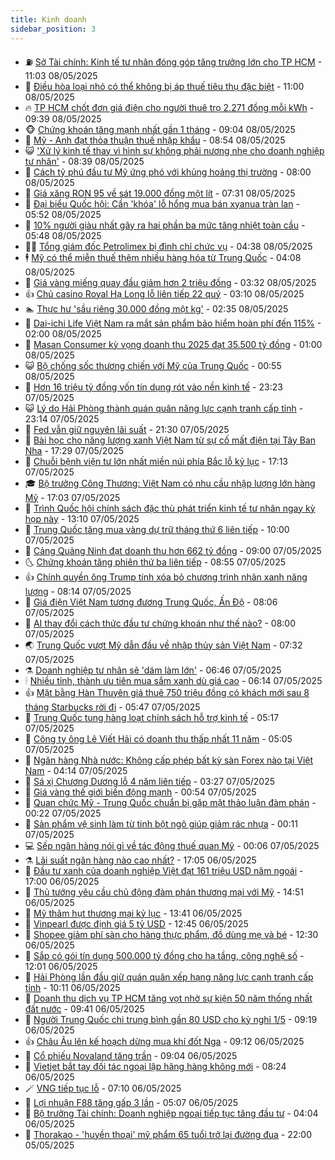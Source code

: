 ```yaml
---
title: Kinh doanh
sidebar_position: 3
---
```


<!-- vnexpress-kinh-doanh:START -->
- ⛽️ [Sở Tài chính: Kinh tế tư nhân đóng góp tăng trưởng lớn cho TP HCM](https://vnexpress.net/so-tai-chinh-kinh-te-tu-nhan-dong-gop-tang-truong-lon-cho-tp-hcm-4883425.html) - 11:03 08/05/2025
- 🐲 [Điều hòa loại nhỏ có thể không bị áp thuế tiêu thụ đặc biệt](https://vnexpress.net/dieu-hoa-loai-nho-co-the-khong-bi-ap-thue-tieu-thu-dac-biet-4883381.html) - 11:00 08/05/2025
- 🔥 [TP HCM chốt đơn giá điện cho người thuê trọ 2.271 đồng mỗi kWh](https://vnexpress.net/tp-hcm-chot-don-gia-dien-cho-nguoi-thue-tro-2-271-dong-moi-kwh-4883216.html) - 09:39 08/05/2025
- 🐵 [Chứng khoán tăng mạnh nhất gần 1 tháng](https://vnexpress.net/chung-khoan-hom-nay-8-5-vn-index-tang-manh-nhat-gan-1-thang-4883367.html) - 09:04 08/05/2025
- 🦅 [Mỹ - Anh đạt thỏa thuận thuế nhập khẩu](https://vnexpress.net/my-anh-dat-thoa-thuan-thue-nhap-khau-4883138.html) - 08:54 08/05/2025
- 😺 [&#39;Xử lý kinh tế thay vì hình sự không phải nương nhẹ cho doanh nghiệp tư nhân&#39;](https://vnexpress.net/xu-ly-kinh-te-thay-vi-hinh-su-khong-phai-nuong-nhe-cho-doanh-nghiep-tu-nhan-4883336.html) - 08:39 08/05/2025
- 🤩 [Cách tỷ phú đầu tư Mỹ ứng phó với khủng hoảng thị trường](https://vnexpress.net/cach-ty-phu-dau-tu-my-ung-pho-voi-khung-hoang-thi-truong-4883276.html) - 08:00 08/05/2025
- 🌮 [Giá xăng RON 95 về sát 19.000 đồng một lít](https://vnexpress.net/gia-xang-moi-nhat-hom-nay-8-5-4883284.html) - 07:31 08/05/2025
- 🧰 [Đại biểu Quốc hội: Cần &#39;khóa&#39; lỗ hổng mua bán xyanua tràn lan](https://vnexpress.net/dai-bieu-quoc-hoi-can-khoa-lo-hong-mua-ban-xyanua-tran-lan-4883259.html) - 05:52 08/05/2025
- 🤔 [10% người giàu nhất gây ra hai phần ba mức tăng nhiệt toàn cầu](https://vnexpress.net/10-nguoi-giau-nhat-gay-ra-hai-phan-ba-muc-tang-nhiet-toan-cau-4883206.html) - 05:48 08/05/2025
- 🧑‍💻 [Tổng giám đốc Petrolimex bị đình chỉ chức vụ](https://vnexpress.net/tong-giam-doc-petrolimex-bi-dinh-chi-chuc-vu-4883231.html) - 04:38 08/05/2025
- 🕴 [Mỹ có thể miễn thuế thêm nhiều hàng hóa từ Trung Quốc](https://vnexpress.net/my-co-the-mien-thue-them-nhieu-hang-hoa-tu-trung-quoc-4883137.html) - 04:08 08/05/2025
- 🦩 [Giá vàng miếng quay đầu giảm hơn 2 triệu đồng](https://vnexpress.net/gia-vang-mieng-tang-ap-sat-moc-123-trieu-dong-mot-luong-4883153.html) - 03:32 08/05/2025
- 👍 [Chủ casino Royal Hạ Long lỗ liên tiếp 22 quý](https://vnexpress.net/chu-casino-royal-ha-long-lo-lien-tiep-22-quy-4883122.html) - 03:10 08/05/2025
- 🏊 [Thực hư &#39;sầu riêng 30.000 đồng một kg&#39;](https://vnexpress.net/thuc-hu-sau-rieng-30-000-dong-mot-kg-4882934.html) - 02:35 08/05/2025
- 🤡 [Dai-ichi Life Việt Nam ra mắt sản phẩm bảo hiểm hoàn phí đến 115%](https://vnexpress.net/dai-ichi-life-viet-nam-ra-mat-san-pham-bao-hiem-hoan-phi-den-115-4882434.html) - 02:00 08/05/2025
- 👀 [Masan Consumer kỳ vọng doanh thu 2025 đạt 35.500 tỷ đồng](https://vnexpress.net/masan-consumer-ky-vong-doanh-thu-2025-dat-35-500-ty-dong-4883030.html) - 01:00 08/05/2025
- 😺 [Bộ chống sốc thương chiến với Mỹ của Trung Quốc](https://vnexpress.net/bo-chong-soc-thuong-chien-voi-my-cua-trung-quoc-4881800.html) - 00:55 08/05/2025
- 🦣 [Hơn 16 triệu tỷ đồng vốn tín dụng rót vào nền kinh tế](https://vnexpress.net/hon-16-trieu-ty-dong-von-tin-dung-rot-vao-nen-kinh-te-4883001.html) - 23:23 07/05/2025
- 😺 [Lý do Hải Phòng thành quán quân năng lực cạnh tranh cấp tỉnh](https://vnexpress.net/ly-do-hai-phong-thanh-quan-quan-nang-luc-canh-tranh-cap-tinh-4882779.html) - 23:14 07/05/2025
- 💼 [Fed vẫn giữ nguyên lãi suất](https://vnexpress.net/fed-van-giu-nguyen-lai-suat-4883006.html) - 21:30 07/05/2025
- 🤗 [Bài học cho năng lượng xanh Việt Nam từ sự cố mất điện tại Tây Ban Nha](https://vnexpress.net/bai-hoc-cho-nang-luong-xanh-viet-nam-tu-su-co-mat-dien-tai-tay-ban-nha-4882985.html) - 17:29 07/05/2025
- 👀 [Chuỗi bệnh viện tư lớn nhất miền núi phía Bắc lỗ kỷ lục](https://vnexpress.net/chuoi-benh-vien-tu-lon-nhat-mien-nui-phia-bac-lo-ky-luc-4882906.html) - 17:13 07/05/2025
- 🎓 [Bộ trưởng Công Thương: Việt Nam có nhu cầu nhập lượng lớn hàng Mỹ](https://vnexpress.net/bo-truong-cong-thuong-viet-nam-co-nhu-cau-nhap-luong-lon-hang-my-4882982.html) - 17:03 07/05/2025
- 🗽 [Trình Quốc hội chính sách đặc thù phát triển kinh tế tư nhân ngay kỳ họp này](https://vnexpress.net/trinh-quoc-hoi-chinh-sach-dac-thu-phat-trien-kinh-te-tu-nhan-ngay-ky-hop-nay-4882951.html) - 13:10 07/05/2025
- 🚀 [Trung Quốc tăng mua vàng dự trữ tháng thứ 6 liên tiếp](https://vnexpress.net/trung-quoc-tang-mua-vang-du-tru-thang-thu-6-lien-tiep-4882843.html) - 10:00 07/05/2025
- 🤗 [Cảng Quảng Ninh đạt doanh thu hơn 662 tỷ đồng](https://vnexpress.net/cang-quang-ninh-dat-doanh-thu-hon-662-ty-dong-4882560.html) - 09:00 07/05/2025
- 🌜 [Chứng khoán tăng phiên thứ ba liên tiếp](https://vnexpress.net/chung-khoan-tang-phien-thu-ba-lien-tiep-4882816.html) - 08:55 07/05/2025
- 👍 [Chính quyền ông Trump tính xóa bỏ chương trình nhãn xanh năng lượng](https://vnexpress.net/chinh-quyen-ong-trump-tinh-xoa-bo-chuong-trinh-nhan-xanh-nang-luong-4882735.html) - 08:14 07/05/2025
- 🤖 [Giá điện Việt Nam tương đương Trung Quốc, Ấn Độ](https://vnexpress.net/gia-dien-viet-nam-tuong-duong-trung-quoc-an-do-4882740.html) - 08:06 07/05/2025
- 🫣 [AI thay đổi cách thức đầu tư chứng khoán như thế nào?](https://vnexpress.net/ai-thay-doi-cach-thuc-dau-tu-chung-khoan-nhu-the-nao-4882760.html) - 08:00 07/05/2025
- 🌏 [Trung Quốc vượt Mỹ dẫn đầu về nhập thủy sản Việt Nam](https://vnexpress.net/trung-quoc-vuot-my-dan-dau-ve-nhap-thuy-san-viet-nam-4882175.html) - 07:32 07/05/2025
- ⚗️ [Doanh nghiệp tư nhân sẽ &#39;dám làm lớn&#39;](https://vnexpress.net/doanh-nghiep-tu-nhan-se-dam-lam-lon-4882705.html) - 06:46 07/05/2025
- 🕯 [Nhiều tỉnh, thành ưu tiên mua sắm xanh dù giá cao](https://vnexpress.net/nhieu-tinh-thanh-uu-tien-mua-sam-xanh-du-gia-cao-4882665.html) - 06:14 07/05/2025
- 👍 [Mặt bằng Hàn Thuyên giá thuê 750 triệu đồng có khách mới sau 8 tháng Starbucks rời đi](https://vnexpress.net/mat-bang-han-thuyen-gia-thue-750-trieu-dong-co-khach-moi-sau-8-thang-starbucks-roi-di-4882674.html) - 05:47 07/05/2025
- 🤠 [Trung Quốc tung hàng loạt chính sách hỗ trợ kinh tế](https://vnexpress.net/trung-quoc-tung-hang-loat-chinh-sach-ho-tro-kinh-te-4882625.html) - 05:17 07/05/2025
- 🌊 [Công ty ông Lê Viết Hải có doanh thu thấp nhất 11 năm](https://vnexpress.net/cong-ty-ong-le-viet-hai-co-doanh-thu-thap-nhat-11-nam-4882654.html) - 05:05 07/05/2025
- 🌈 [Ngân hàng Nhà nước: Không cấp phép bất kỳ sàn Forex nào tại Việt Nam](https://vnexpress.net/ngan-hang-nha-nuoc-khong-cap-phep-bat-ky-san-forex-nao-tai-viet-nam-4882559.html) - 04:14 07/05/2025
- 🥳 [Sá xị Chương Dương lỗ 4 năm liên tiếp](https://vnexpress.net/sa-xi-chuong-duong-lo-4-nam-lien-tiep-4882618.html) - 03:27 07/05/2025
- 🐻 [Giá vàng thế giới biến động mạnh](https://vnexpress.net/gia-vang-the-gioi-bien-dong-manh-4882522.html) - 00:54 07/05/2025
- 💫 [Quan chức Mỹ - Trung Quốc chuẩn bị gặp mặt thảo luận đàm phán](https://vnexpress.net/quan-chuc-my-trung-quoc-chuan-bi-gap-mat-thao-luan-dam-phan-4882517.html) - 00:22 07/05/2025
- 🤩 [Sản phẩm vệ sinh làm từ tinh bột ngô giúp giảm rác nhựa](https://vnexpress.net/san-pham-ve-sinh-lam-tu-tinh-bot-ngo-giup-giam-rac-nhua-4882477.html) - 00:11 07/05/2025
- 💻 [Sếp ngân hàng nói gì về tác động thuế quan Mỹ](https://vnexpress.net/sep-ngan-hang-noi-gi-ve-tac-dong-thue-quan-my-4881821.html) - 00:06 07/05/2025
- ⚗️ [Lãi suất ngân hàng nào cao nhất?](https://vnexpress.net/sau-le-lai-suat-ngan-hang-nao-cao-nhat-4882416.html) - 17:05 06/05/2025
- 🌈 [Đầu tư xanh của doanh nghiệp Việt đạt 161 triệu USD năm ngoái](https://vnexpress.net/dau-tu-xanh-cua-doanh-nghiep-viet-dat-161-trieu-usd-nam-ngoai-4882318.html) - 17:00 06/05/2025
- 🌝 [Thủ tướng yêu cầu chủ động đàm phán thương mại với Mỹ](https://vnexpress.net/thu-tuong-yeu-cau-chu-dong-dam-phan-thuong-mai-voi-my-4882475.html) - 14:51 06/05/2025
- 🥸 [Mỹ thâm hụt thương mại kỷ lục](https://vnexpress.net/my-tham-hut-thuong-mai-ky-luc-4882460.html) - 13:41 06/05/2025
- 🦆 [Vinpearl được định giá 5 tỷ USD](https://vnexpress.net/vinpearl-duoc-dinh-gia-5-ty-usd-4882457.html) - 12:45 06/05/2025
- 🌋 [Shopee giảm phí sàn cho hàng thực phẩm, đồ dùng mẹ và bé](https://vnexpress.net/shopee-giam-phi-san-cho-hang-thuc-pham-do-dung-me-va-be-4882408.html) - 12:30 06/05/2025
- 🦍 [Sắp có gói tín dụng 500.000 tỷ đồng cho hạ tầng, công nghệ số](https://vnexpress.net/sap-co-goi-tin-dung-500-000-ty-dong-cho-ha-tang-cong-nghe-so-4882435.html) - 12:01 06/05/2025
- 🤔 [Hải Phòng lần đầu giữ quán quân xếp hạng năng lực cạnh tranh cấp tỉnh](https://vnexpress.net/hai-phong-lan-dau-giu-quan-quan-xep-hang-nang-luc-canh-tranh-cap-tinh-4882414.html) - 10:11 06/05/2025
- 🧰 [Doanh thu dịch vụ TP HCM tăng vọt nhờ sự kiện 50 năm thống nhất đất nước](https://vnexpress.net/doanh-thu-dich-vu-tp-hcm-tang-vot-nho-su-kien-50-nam-thong-nhat-dat-nuoc-4882193.html) - 09:41 06/05/2025
- 🌝 [Người Trung Quốc chi trung bình gần 80 USD cho kỳ nghỉ 1/5](https://vnexpress.net/nguoi-trung-quoc-chi-trung-binh-gan-80-usd-cho-ky-nghi-1-5-4882234.html) - 09:19 06/05/2025
- 👍 [Châu Âu lên kế hoạch dừng mua khí đốt Nga](https://vnexpress.net/chau-au-len-ke-hoach-dung-mua-khi-dot-nga-4882291.html) - 09:12 06/05/2025
- 🗽 [Cổ phiếu Novaland tăng trần](https://vnexpress.net/co-phieu-novaland-tang-tran-4882366.html) - 09:04 06/05/2025
- 🐎 [Vietjet bắt tay đối tác ngoại lập hãng hàng không mới](https://vnexpress.net/vietjet-bat-tay-doi-tac-ngoai-lap-hang-hang-khong-moi-4882307.html) - 08:24 06/05/2025
- 🪄 [VNG tiếp tục lỗ](https://vnexpress.net/vng-tiep-tuc-lo-4882242.html) - 07:10 06/05/2025
- 🎊 [Lợi nhuận F88 tăng gấp 3 lần](https://vnexpress.net/loi-nhuan-f88-tang-gap-3-lan-4882153.html) - 05:07 06/05/2025
- 🗽 [Bộ trưởng Tài chính: Doanh nghiệp ngoại tiếp tục tăng đầu tư](https://vnexpress.net/bo-truong-tai-chinh-doanh-nghiep-ngoai-tiep-tuc-tang-dau-tu-4882191.html) - 04:04 06/05/2025
- 🦩 [Thorakao - &#39;huyền thoại&#39; mỹ phẩm 65 tuổi trở lại đường đua](https://vnexpress.net/thorakao-huyen-thoai-my-pham-65-tuoi-tro-lai-duong-dua-4881987.html) - 22:00 05/05/2025<!-- vnexpress-kinh-doanh:END -->
